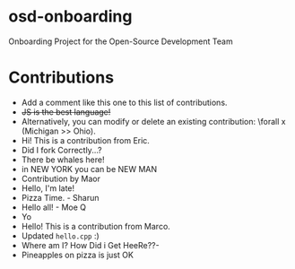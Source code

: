 # osd-onboarding

Onboarding Project for the Open-Source Development Team

# Contributions

- Add a comment like this one to this list of contributions.
- ~~JS is the best language!~~
- Alternatively, you can modify or delete an existing contribution: \forall x (Michigan >> Ohio).
- Hi! This is a contribution from Eric.
- Did I fork Correctly...?
- There be whales here!
- in NEW YORK you can be NEW MAN 
- Contribution by Maor
- Hello, I'm late!
- Pizza Time. - Sharun
- Hello all! - Moe Q
- Yo
- Hello! This is a contribution from Marco.
- Updated `hello.cpp` :)
- Where am I? How Did i Get HeeRe??-
- Pineapples on pizza is just OK
